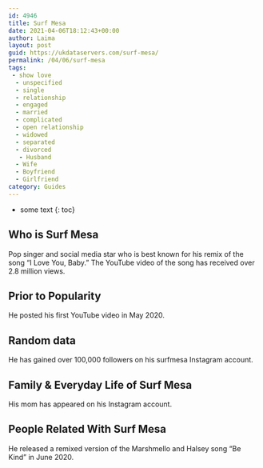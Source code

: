 ```yaml
---
id: 4946
title: Surf Mesa
date: 2021-04-06T18:12:43+00:00
author: Laima
layout: post
guid: https://ukdataservers.com/surf-mesa/
permalink: /04/06/surf-mesa
tags:
 - show love
  - unspecified
  - single
  - relationship
  - engaged
  - married
  - complicated
  - open relationship
  - widowed
  - separated
  - divorced
   - Husband
  - Wife
  - Boyfriend
  - Girlfriend
category: Guides
---
```


* some text
{: toc}


## Who is Surf Mesa
                  
                  
                  
Pop singer and social media star who is best known for his remix of the song &#8220;I Love You, Baby.&#8221; The YouTube video of the song has received over 2.8 million views. 
                  
              
            
              
            
                
                
                
## Prior to Popularity
                  
                  
                  
He posted his first YouTube video in May 2020. 
                  
              
            
              
            
                
                
                
## Random data
                  
                  
                  
He has gained over 100,000 followers on his surfmesa Instagram account. 
                  
              
            
              
            
                
                
                
## Family & Everyday Life of Surf Mesa
                  
                  
                  
His mom has appeared on his Instagram account. 
                  
              
            
              
            
                
                
                
## People Related With Surf Mesa
                  
                  
                  
He released a remixed version of the Marshmello and Halsey song &#8220;Be Kind&#8221; in June 2020. 
                  
              
            
              
            
                
              
            
              
              
            
            
              
            
          
          
          